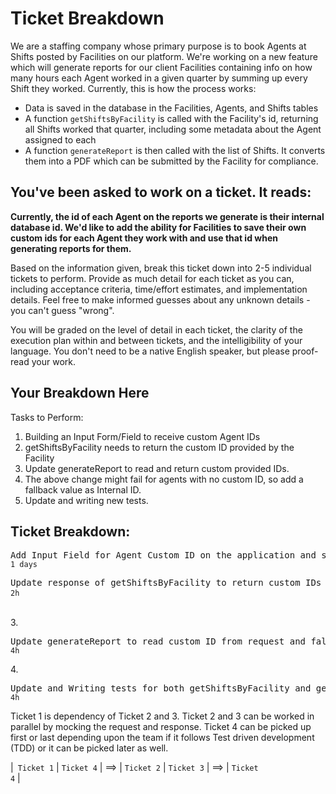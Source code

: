 # Ticket Breakdown
We are a staffing company whose primary purpose is to book Agents at Shifts posted by Facilities on our platform. We're working on a new feature which will generate reports for our client Facilities containing info on how many hours each Agent worked in a given quarter by summing up every Shift they worked. Currently, this is how the process works:

- Data is saved in the database in the Facilities, Agents, and Shifts tables
- A function `getShiftsByFacility` is called with the Facility's id, returning all Shifts worked that quarter, including some metadata about the Agent assigned to each
- A function `generateReport` is then called with the list of Shifts. It converts them into a PDF which can be submitted by the Facility for compliance.

## You've been asked to work on a ticket. It reads:

**Currently, the id of each Agent on the reports we generate is their internal database id. We'd like to add the ability for Facilities to save their own custom ids for each Agent they work with and use that id when generating reports for them.**


Based on the information given, break this ticket down into 2-5 individual tickets to perform. Provide as much detail for each ticket as you can, including acceptance criteria, time/effort estimates, and implementation details. Feel free to make informed guesses about any unknown details - you can't guess "wrong".


You will be graded on the level of detail in each ticket, the clarity of the execution plan within and between tickets, and the intelligibility of your language. You don't need to be a native English speaker, but please proof-read your work.

## Your Breakdown Here

Tasks to Perform:

1. Building an Input Form/Field to receive custom Agent IDs
2. getShiftsByFacility needs to return the custom ID provided by the Facility
3. Update generateReport to read and return custom provided IDs.
4. The above change might fail for agents with no custom ID, so add a fallback value as Internal ID.
5. Update and writing new tests.

## Ticket Breakdown:

<pre>Add Input Field for Agent Custom ID on the application and store in the database. <code>Estimate 1 days</code></pre> 
<pre>Update response of getShiftsByFacility to return custom IDs as an additional metadata field. <code>Estimate 2h</code> </pre> 
</br>
3. <pre>Update generateReport to read custom ID from request and fallback on internal database ID otherwise. Update response. <code>Estimate 4h</code></pre> 
4. <pre>Update and Writing tests for both getShiftsByFacility and generateReport functions. <code>Estimate 4h</code></pre>

Ticket 1 is dependency of Ticket 2 and 3. Ticket 2 and 3 can be worked in parallel by mocking the request and response. Ticket 4 can be picked up first or last depending upon the team if it follows Test driven development (TDD) or it can be picked later as well.

|<code> Ticket 1</code> | <code>Ticket 4</code> | ==> | <code>Ticket 2</code> | <code>Ticket 3</code> | ==> | <code>Ticket 4</code> |